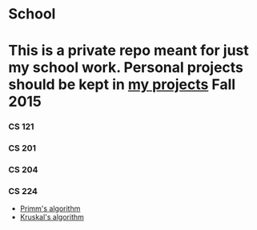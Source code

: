 # School
This is a private repo meant for just my school work. Personal projects should be kept in [my projects](https://github.com/SimonAnguish/My-Projects "My Projects")
Fall 2015
=========
### CS 121
### CS 201
### CS 204
### CS 224
*  [Primm's algorithm](https://github.com/SimonAnguish/School/blob/master/Spring_16/CS_224/PrimmsAlgorithm.java "Primm's Algorithm")
* [Kruskal's algorithm](https://github.com/SimonAnguish/School/blob/master/Spring_16/CS_224/KruskalsAlgorithm.java "Kruskal's Algorithm")

